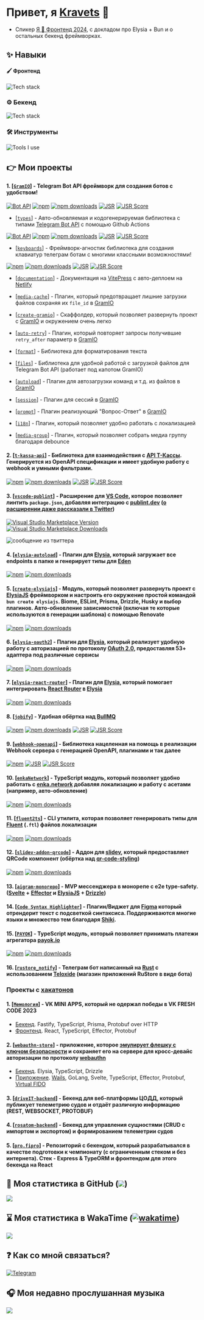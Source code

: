 # Привет, я [Kravets](https://github.com/kravetsone/) 👋

-   Спикер [Я 💛 Фронтенд 2024](https://www.youtube.com/watch?v=XD2jA53CXQw), с докладом про Elysia + Bun и о остальных бекенд фреймворках.

## ✨ Навыки

#### 🖌️ Фронтенд

![Tech stack](https://skillicons.dev/icons?i=typescript,javascript,regex,electron,tauri,react,svelte,tailwind,vue,html,css,md)

### ⚙️ Бекенд

![Tech stack](https://skillicons.dev/icons?i=nodejs,bun,typescript,javascript,py,regex,elysia,express,postgres,prisma,sequelize,redis,ros)

### 🛠 Инструменты

![Tools I use](https://skillicons.dev/icons?i=vscode,webstorm,windows,rollup,vite,vercel,netlify,cloudflare,git,github,discord,githubactions,npm,obsidian,postman,sentry)

## 👉 Мои проекты

#### 1. [[`GramIO`](https://github.com/gramiojs)] - Telegram Bot API фреймворк для создания ботов с удобством!

[![Bot API](https://img.shields.io/badge/Bot%20API-8.1+-blue?logo=telegram&style=flat&labelColor=000&color=3b82f6)](https://core.telegram.org/bots/api)
[![npm](https://img.shields.io/npm/v/gramio?logo=npm&style=flat&labelColor=000&color=3b82f6)](https://www.npmjs.org/package/gramio)
[![npm downloads](https://img.shields.io/npm/dw/gramio?logo=npm&style=flat&labelColor=000&color=3b82f6)](https://www.npmjs.org/package/gramio)
[![JSR](https://jsr.io/badges/@gramio/core)](https://jsr.io/@gramio/core)
[![JSR Score](https://jsr.io/badges/@gramio/core/score)](https://jsr.io/@gramio/core)

-   [[`types`](https://github.com/gramiojs/types)] - Авто-обновляемая и кодогенерируемая библиотека с типами [Telegram Bot API](https://core.telegram.org/bots/api) с помощью Github Actions

[![Bot API](https://img.shields.io/badge/Bot%20API-8.1+-blue?logo=telegram&style=flat&labelColor=000&color=3b82f6)](https://core.telegram.org/bots/api)
[![npm](https://img.shields.io/npm/v/@gramio/types?logo=npm&style=flat&labelColor=000&color=3b82f6)](https://www.npmjs.org/package/@gramio/types)
[![npm downloads](https://img.shields.io/npm/dw/@gramio/types?logo=npm&style=flat&labelColor=000&color=3b82f6)](https://www.npmjs.org/package/@gramio/types)
[![JSR](https://jsr.io/badges/@gramio/types)](https://jsr.io/@gramio/types)
[![JSR Score](https://jsr.io/badges/@gramio/types/score)](https://jsr.io/@gramio/types)

-   [[`keyboards`](https://github.com/gramiojs/keyboards)] - Фреймворк-агностик библиотека для создания клавиатур телеграм ботам с многими классными возможностями!

[![npm](https://img.shields.io/npm/v/@gramio/keyboards?logo=npm&style=flat&labelColor=000&color=3b82f6)](https://www.npmjs.org/package/@gramio/keyboards)
[![npm downloads](https://img.shields.io/npm/dw/@gramio/keyboards?logo=npm&style=flat&labelColor=000&color=3b82f6)](https://www.npmjs.org/package/@gramio/keyboards)
[![JSR](https://jsr.io/badges/@gramio/keyboards)](https://jsr.io/@gramio/keyboards)
[![JSR Score](https://jsr.io/badges/@gramio/keyboards/score)](https://jsr.io/@gramio/keyboards)

-   [[`documentation`](https://gramio.netlify.app/)] - Документация на [VitePress](https://vitepress.dev/) с авто-деплоем на [Netlify](https://www.netlify.com/)

-   [[`media-cache`](https://github.com/gramiojs/prompt)] - Плагин, который предотвращает лишние загрузки файлов сохраняя их `file_id` в [GramIO](https://github.com/gramiojs)

-   [[`create-gramio`](https://github.com/gramiojs/create-gramio)] - Скаффолдер, который позволяет развернуть проект с [GramIO](https://github.com/gramiojs) и окружением очень легко

-   [[`auto-retry`](https://github.com/gramiojs/prompt)] - Плагин, который повторяет запросы получившие `retry_after` параметр в [GramIO](https://github.com/gramiojs)

-   [[`format`](https://github.com/gramiojs/format)] - Библиотека для форматирования текста

-   [[`files`](https://github.com/gramiojs/files)] - Библиотека для удобной работой с загрузкой файлов для Telegram Bot API (работает под капотом GramIO)

-   [[`autoload`](https://github.com/gramiojs/autoload)] - Плагин для автозагрузки команд и т.д. из файлов в [GramIO](https://github.com/gramiojs)

-   [[`session`](https://github.com/gramiojs/session)] - Плагин для сессий в [GramIO](https://github.com/gramiojs)

-   [[`prompt`](https://github.com/gramiojs/prompt)] - Плагин реализующий "Вопрос-Ответ" в [GramIO](https://github.com/gramiojs)

-   [[`i18n`](https://github.com/gramiojs/i18n)] - Плагин, который позволяет удобно работать с локализацией

-   [[`media-group`](https://github.com/gramiojs/i18n)] - Плагин, который позволяет собрать медиа группу благодаря debounce

#### 2. [[`t-kassa-api`](https://github.com/kravetsone/t-kassa-api)] - Библиотека для взаимодействия с [API Т-Кассы](https://www.tbank.ru/kassa/dev/payments/index.html). Генерируется из OpenAPI спецификации и имеет удобную работу с webhook и умными фильтрами.

[![npm](https://img.shields.io/npm/v/t-kassa-api?logo=npm&style=flat&labelColor=000&color=3b82f6)](https://www.npmjs.org/package/t-kassa-api)
[![npm downloads](https://img.shields.io/npm/dw/t-kassa-api?logo=npm&style=flat&labelColor=000&color=3b82f6)](https://www.npmjs.org/package/t-kassa-api)
[![JSR](https://jsr.io/badges/@kravets/t-kassa-api)](https://jsr.io/@kravets/t-kassa-api)
[![JSR Score](https://jsr.io/badges/@kravets/t-kassa-api/score)](https://jsr.io/@kravets/t-kassa-api)

#### 3. [[`vscode-publint`](https://github.com/kravetsone/vscode-publint)] - Расширение для [VS Code](https://code.visualstudio.com/), которое позволяет линтить `package.json`, добавляя интеграцию с [publint.dev](https://publint.dev) ([о расширении даже рассказали в Twitter](https://x.com/bluwyoo/status/1802594411647537254))

<a href="https://marketplace.visualstudio.com/items?itemName=kravets.vscode-publint" target="__blank"><img src="https://img.shields.io/visual-studio-marketplace/v/kravets.vscode-publint.svg?color=4EC5D4&amp;label=VS%20Code%20Marketplace&logo=visual-studio-code" alt="Visual Studio Marketplace Version" /></a>
<a href="https://marketplace.visualstudio.com/items?itemName=kravets.vscode-publint" target="__blank"><img src="https://img.shields.io/visual-studio-marketplace/d/kravets.vscode-publint.svg?color=2B90B6" alt="Visual Studio Marketplace Downloads" /></a>

![сообщение из твиттера](./vscode-publint.png)

#### 4. [[`elysia-autoload`](https://github.com/kravetsone/elysia-autoload)] - Плагин для [Elysia](https://elysiajs.com), который загружает все endpoints в папке и генерирует типы для [Eden](https://elysiajs.com/eden/overview.html)

[![npm](https://img.shields.io/npm/v/elysia-autoload?logo=npm&style=flat&labelColor=000&color=3b82f6)](https://www.npmjs.org/package/elysia-autoload)
[![npm downloads](https://img.shields.io/npm/dw/elysia-autoload?logo=npm&style=flat&labelColor=000&color=3b82f6)](https://www.npmjs.org/package/elysia-autoload)

#### 5. [[`create-elysiajs`](https://github.com/kravetsone/create-elysiajs)] - Модуль, который позволяет развернуть проект с [ElysiaJS](https://elysiajs.com) фреймворком и настроить его окружение простой командой `bun create elysiajs`. Biome, ESLint, Prisma, Drizzle, Husky и выбор плагинов. Авто-обновление зависимостей (включая те которые используются в генерации шаблона) с помощью Renovate

[![npm](https://img.shields.io/npm/v/create-elysiajs?logo=npm&style=flat&labelColor=000&color=3b82f6)](https://www.npmjs.org/package/create-elysiajs)
[![npm downloads](https://img.shields.io/npm/dw/create-elysiajs?logo=npm&style=flat&labelColor=000&color=3b82f6)](https://www.npmjs.org/package/create-elysiajs)

#### 6. [[`elysia-oauth2`](https://github.com/kravetsone/elysia-oauth2)] - Плагин для [Elysia](https://elysiajs.com), который реализует удобную работу с авторизацией по протоколу [OAuth 2.0](https://en.wikipedia.org/wiki/OAuth), предоставляя **53+** адаптера под различные сервисы

[![npm](https://img.shields.io/npm/v/elysia-oauth2?logo=npm&style=flat&labelColor=000&color=3b82f6)](https://www.npmjs.org/package/elysia-oauth2)
[![npm downloads](https://img.shields.io/npm/dw/elysia-oauth2?logo=npm&style=flat&labelColor=000&color=3b82f6)](https://www.npmjs.org/package/elysia-oauth2)

#### 7. [[`elysia-react-router`](https://github.com/kravetsone/elysia-react-router)] - Плагин для [Elysia](https://elysiajs.com), который помогает интегрировать [React Router](https://reactrouter.com/) в [Elysia](https://elysiajs.com)

[![npm](https://img.shields.io/npm/v/elysia-react-router?logo=npm&style=flat&labelColor=000&color=3b82f6)](https://www.npmjs.org/package/elysia-react-router)
[![npm downloads](https://img.shields.io/npm/dw/elysia-react-router?logo=npm&style=flat&labelColor=000&color=3b82f6)](https://www.npmjs.org/package/elysia-react-router)

#### 8. [[`jobify`](https://github.com/kravetsone/jobify)] - Удобная обёртка над [BullMQ](https://bullmq.io/)

[![npm](https://img.shields.io/npm/v/jobify?logo=npm&style=flat&labelColor=000&color=3b82f6)](https://www.npmjs.org/package/jobify)
[![npm downloads](https://img.shields.io/npm/dw/jobify?logo=npm&style=flat&labelColor=000&color=3b82f6)](https://www.npmjs.org/package/jobify)
[![JSR](https://jsr.io/badges/@kravets/jobify)](https://jsr.io/@kravets/jobify)
[![JSR Score](https://jsr.io/badges/@kravets/jobify/score)](https://jsr.io/@kravets/jobify)

#### 9. [[`webhook-openapi`](https://github.com/kravetsone/webhook-openapi)] - Библиотека нацеленная на помощь в реализации Webhook сервера с генерацией OpenAPI, плагинами и так далее

[![npm](https://img.shields.io/npm/v/webhook-openapi?logo=npm&style=flat&labelColor=000&color=3b82f6)](https://www.npmjs.org/package/webhook-openapi)
[![JSR](https://jsr.io/badges/webhook-openapi)](https://jsr.io/@kravets/webhook-openapi)
[![JSR Score](https://jsr.io/badges/webhook-openapi/score)](https://jsr.io/@kravets/webhook-openapi)

#### 10. [[`enkaNetwork`](https://github.com/kravetsone/enkaNetwork)] - TypeScript модуль, который позволяет удобно работать с [enka.network](https://enka.network/) добавляя локализацию и работу с асетами (например, авто-обновление)

[![npm](https://img.shields.io/npm/v/enkaNetwork?logo=npm&style=flat&labelColor=000&color=3b82f6)](https://www.npmjs.org/package/enkaNetwork)
[![npm downloads](https://img.shields.io/npm/dw/enkaNetwork?logo=npm&style=flat&labelColor=000&color=3b82f6)](https://www.npmjs.org/package/enkaNetwork)

#### 11. [[`fluent2ts`](https://github.com/kravetsone/fluent2ts)] - CLI утилита, которая позволяет генерировать типы для [Fluent](https://projectfluent.org/) (`.ftl`) файлов локализации

[![npm](https://img.shields.io/npm/v/fluent2ts?logo=npm&style=flat&labelColor=000&color=3b82f6)](https://www.npmjs.org/package/fluent2ts)
[![npm downloads](https://img.shields.io/npm/dw/fluent2ts?logo=npm&style=flat&labelColor=000&color=3b82f6)](https://www.npmjs.org/package/fluent2ts)

#### 12. [[`slidev-addon-qrcode`](https://github.com/kravetsone/slidev-addon-qrcode)] - Аддон для [slidev](https://sli.dev/), который предоставляет QRCode компонент (обёртка над [qr-code-styling](https://github.com/kozakdenys/qr-code-styling))

[![npm](https://img.shields.io/npm/v/slidev-addon-qrcode?logo=npm&style=flat&labelColor=000&color=3b82f6)](https://www.npmjs.org/package/slidev-addon-qrcode)
[![npm downloads](https://img.shields.io/npm/dw/slidev-addon-qrcode?logo=npm&style=flat&labelColor=000&color=3b82f6)](https://www.npmjs.org/package/slidev-addon-qrcode)

#### 13. [[`aigram-monorepo`](https://github.com/kravetsone/aigram-monorepo)] - MVP мессенджера в монорепе с e2e type-safety. ([Svelte](https://svelte.dev/) + [Effector](https://effector.dev/) и [ElysiaJS](https://elysiajs.com/) + [Drizzle](https://orm.drizzle.team/))

#### 14. [[`Code Syntax Highlighter`](https://github.com/kravetsone/Code-Syntax-Highlighter)] - Плагин/Виджет для [Figma](https://www.figma.com/) который отрендерит текст с подсветкой синтаксиса. Поддерживаются многие языки и множество тем благодаря [Shiki](https://shiki.style/guide/).

#### 15. [[`PAYOK`](https://github.com/kravetsone/payok)] - TypeScript модуль, который позволяет принимать платежи агрегатора [payok.io](https://payok.io/)

[![npm](https://img.shields.io/npm/v/payok?logo=npm&style=flat&labelColor=000&color=3b82f6)](https://www.npmjs.org/package/payok)
[![npm downloads](https://img.shields.io/npm/dw/payok?logo=npm&style=flat&labelColor=000&color=3b82f6)](https://www.npmjs.org/package/payok)

#### 16. [[`rustore_notify`](https://github.com/kravetsone/rustore_notify)] - Телеграм бот написанный на [Rust](https://www.rust-lang.org/) с использованием [Teloxide](https://github.com/teloxide/teloxide) (магазин приложений **RuSt**ore в виде бота)

### Проекты с [хакатонов](#-хакатоны-и-другие-мероприятия)

#### 1. [[`Мемология`](https://vk.com/app51712852)] - VK MINI APPS, который не одержал победы в VK FRESH CODE 2023

-   [Бекенд](https://github.com/kravetsone/memology-backend). Fastify, TypeScript, Prisma, Protobuf over HTTP
-   [Фронтенд](https://github.com/localhostov2/memology). React, TypeScript, Effector, Protobuf

#### 2. [[`webauthn-store`](https://github.com/noname-to/nuclear-linker)] - приложение, которое [эмулирует флешку с ключом безопасности](https://github.com/bulwarkid/virtual-fido) и сохраняет его на сервере для кросс-девайс авторизации по протоколу [webauthn](https://developer.mozilla.org/en-US/docs/Web/API/Web_Authentication_API)

-   [Бекенд](https://github.com/kravetsone/webauthn-store-backend). Elysia, TypeScript, Drizzle
-   [Приложение](https://github.com/kravetsone/webauthn-store-app). [Wails](https://wails.io/), GoLang, Svelte, TypeScript, Effector, Protobuf, [Virtual FIDO](https://github.com/bulwarkid/virtual-fido)

#### 3. [[`driveIT-backend`](https://github.com/kravetsone/driveIT-backend)] - Бекенд для веб-платформы ЦОДД, который публикует телеметрию судов и отдаёт различную информацию (REST, WEBSOCKET, PROTOBUF)

#### 4. [[`rosatom-backend`](https://github.com/kravetsone/rosatom-backend)] - Бекенд для управления сущностями (CRUD с импортом и экспортом) и формированием телеметрии судов

#### 5. [[`pro.fipro`](https://github.com/kravetsone/pro.firpo)] - Репозиторий с бекендом, который разрабатывался в качестве подготовки к чемпионату (с ограниченным стеком и без интернета). Стек - Express & TypeORM и фронтендом для этого бекенда на React

## 📖 Моя статистика в GitHub (![](https://komarev.com/ghpvc/?username=kravetsine&color=a960ff))

[![](https://github-readme-stats.vercel.app/api?username=kravetsone&theme=jolly&show_icons=true&hide_title=true&count_private=true&locale=ru)](https://github.com/kravetsone/)

## ⌛ Моя статистика в WakaTime ([![wakatime](https://wakatime.com/badge/user/2e9f39d3-4b8e-42c3-a3c5-4b4b8adfbff2.svg)](https://wakatime.com/@2e9f39d3-4b8e-42c3-a3c5-4b4b8adfbff2))

[![](https://github-readme-stats.vercel.app/api/wakatime?username=kravets&theme=jolly&hide_title=true)](https://wakatime.com/@2e9f39d3-4b8e-42c3-a3c5-4b4b8adfbff2)

## ❓ Как со мной связаться?

[![Telegram](https://img.shields.io/badge/Telegram-2CA5E0?style=for-the-badge&logo=telegram&logoColor=white)](https://t.me/noname2544)

## 🎧 Моя недавно прослушанная музыка

[![](https://spotify-recently-played-readme.vercel.app/api?user=jdex6213e4kct1lmdg1f7t6qq&unique=1)](https://open.spotify.com/user/jdex6213e4kct1lmdg1f7t6qq?si=42a42941db0d4afc)